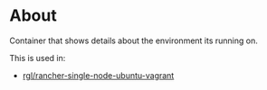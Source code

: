# About

Container that shows details about the environment its running on.

This is used in:

* [rgl/rancher-single-node-ubuntu-vagrant](https://github.com/rgl/rancher-single-node-ubuntu-vagrant)
